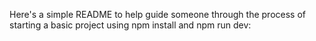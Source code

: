 Here's a simple README to help guide someone through the process of starting a basic project using npm install and npm run dev: